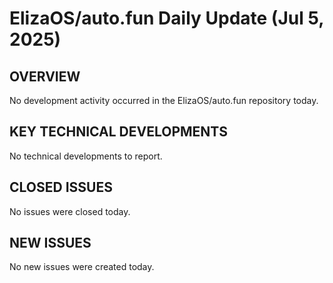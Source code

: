 # ElizaOS/auto.fun Daily Update (Jul 5, 2025)
## OVERVIEW
No development activity occurred in the ElizaOS/auto.fun repository today.

## KEY TECHNICAL DEVELOPMENTS
No technical developments to report.

## CLOSED ISSUES
No issues were closed today.

## NEW ISSUES
No new issues were created today.